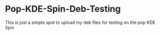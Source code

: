 # Pop-KDE-Spin-Deb-Testing

This is just a simple spot to upload my deb files for testing on the pop KDE Spin
